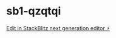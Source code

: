 # sb1-qzqtqi

[Edit in StackBlitz next generation editor ⚡️](https://stackblitz.com/~/github.com/yasinrc8/sb1-qzqtqi)